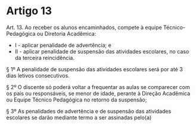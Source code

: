 # Artigo 13

Art. 13. Ao receber os alunos encaminhados, compete à equipe Técnico-Pedagógica ou Diretoria Acadêmica:

* I - aplicar penalidade de advertência; e
* II - aplicar penalidade de suspensão das atividades escolares, no caso da terceira reincidência.

§ 1º A penalidade de suspensão das atividades escolares será por até 3 dias letivos consecutivos.

§ 2º O discente só poderá voltar a frequentar as aulas se comparecer com os pais ou responsáveis, se menor de idade, perante à
Direção Acadêmica ou Equipe Técnico Pedagógica no retorno da suspensão;

§ 3º As penalidades de advertência e de suspensão das atividades escolares se darão mediante termo a ser assinadas pelo(a)
